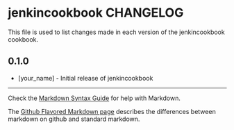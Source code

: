 jenkincookbook CHANGELOG
========================

This file is used to list changes made in each version of the jenkincookbook cookbook.

0.1.0
-----
- [your_name] - Initial release of jenkincookbook

- - -
Check the [Markdown Syntax Guide](http://daringfireball.net/projects/markdown/syntax) for help with Markdown.

The [Github Flavored Markdown page](http://github.github.com/github-flavored-markdown/) describes the differences between markdown on github and standard markdown.
